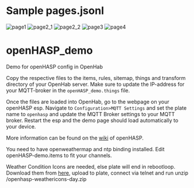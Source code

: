 
# Sample pages.jsonl
![page1](https://user-images.githubusercontent.com/19539650/134803818-66fbdea9-c7da-4be2-a643-68202965d062.png)
![page2_1](https://user-images.githubusercontent.com/19539650/134803817-7ccf72c4-9f3f-4424-a586-bab6273c232d.png)
![page2_2](https://user-images.githubusercontent.com/19539650/134803816-bfcc5934-af8d-4ead-a68f-9c5bec7cef51.png)
![page3](https://user-images.githubusercontent.com/19539650/134803815-c16a5e9f-84d0-4f33-b1e7-6faf099be6f9.png)
![page4](https://user-images.githubusercontent.com/19539650/134803858-638fd9c8-63e3-423a-a2bb-7713b4db0b6a.png)


# openHASP_demo
Demo for openHASP config in OpenHab

Copy the respective files to the items, rules, sitemap, things and transform directory of your OpenHab server.
Make sure to update the IP-address for your MQTT-broker in the `openHASP_demo.things` file.

Once the files are loaded into OpenHab, go to the webpage on your openHASP esp. Navigate to `Configuration>MQTT Settings` and set the plate name to `openhasp` and update the MQTT Broker settings to your MQTT broker.
Restart the esp and the demo page should load automatically to your device.

More information can be found on the [wiki](https://haswitchplate.github.io/openHASP-docs/) of openHASP.

You need to have openweathermap and ntp binding installed. Edit openHASP-demo.items to fit your channels.

Weather Condition Icons are needed, else plate will end in rebootloop.
Download them from [here](https://haswitchplate.github.io/openHASP-docs/0.6.1/assets/users/openhasp-weathericons-day.zip), upload to plate, connect via telnet and run unzip /openhasp-weathericons-day.zip
